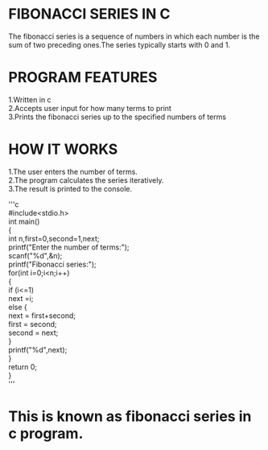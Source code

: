 # FIBONACCI SERIES IN C  
  The fibonacci series is a sequence of numbers in which each number is the sum of two preceding ones.The series typically starts with 0 and 1.  

  # PROGRAM FEATURES  
  1.Written in c  
  2.Accepts user input for how many terms to print  
  3.Prints the fibonacci series up to the specified numbers of terms    

  # HOW IT WORKS  
  1.The user enters the number of terms.  
  2.The program calculates the series iteratively.  
  3.The result is printed to the console.  

  '''c  
  #include<stdio.h>   
  int main()  
  {   
    int n,first=0,second=1,next;  
    printf("Enter the number of terms:");    
    scanf("%d",&n);  
    printf("Fibonacci series:");  
    for(int i=0;i<n;i++)  
    {  
        if (i<=1)  
            next =i;  
         else {  
             next = first+second;  
             first = second;  
             second = next;  
         }  
         printf("%d",next);   
    }  
    return 0;  
  }  
  '''  
  # This is known as fibonacci series in c program.  
  

